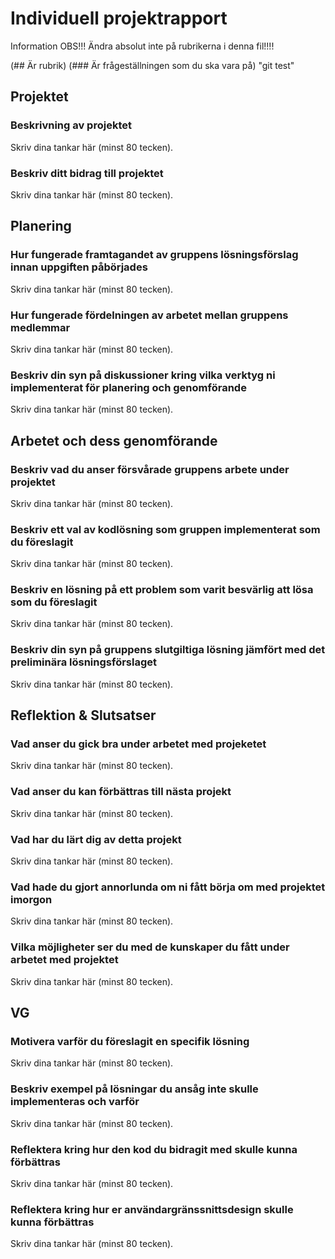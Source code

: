 # Individuell projektrapport

Information
OBS!!! Ändra absolut inte på rubrikerna i denna fil!!!!

(## Är rubrik)
(### Är frågeställningen som du ska vara på)
  "git test"
## Projektet

### Beskrivning av projektet

Skriv dina tankar här (minst 80 tecken).

### Beskriv ditt bidrag till projektet

Skriv dina tankar här (minst 80 tecken).

## Planering

### Hur fungerade framtagandet av gruppens lösningsförslag innan uppgiften påbörjades

Skriv dina tankar här (minst 80 tecken).

### Hur fungerade fördelningen av arbetet mellan gruppens medlemmar

Skriv dina tankar här (minst 80 tecken).

### Beskriv din syn på diskussioner kring vilka verktyg ni implementerat för planering och genomförande

Skriv dina tankar här (minst 80 tecken).

## Arbetet och dess genomförande

### Beskriv vad du anser försvårade gruppens arbete under projektet

Skriv dina tankar här (minst 80 tecken).

### Beskriv ett val av kodlösning som gruppen implementerat som du föreslagit

Skriv dina tankar här (minst 80 tecken).

### Beskriv en lösning på ett problem som varit besvärlig att lösa som du föreslagit

Skriv dina tankar här (minst 80 tecken).

### Beskriv din syn på gruppens slutgiltiga lösning jämfört med det preliminära lösningsförslaget

Skriv dina tankar här (minst 80 tecken).

## Reflektion & Slutsatser

### Vad anser du gick bra under arbetet med projeketet

Skriv dina tankar här (minst 80 tecken).

### Vad anser du kan förbättras till nästa projekt

Skriv dina tankar här (minst 80 tecken).

### Vad har du lärt dig av detta projekt

Skriv dina tankar här (minst 80 tecken).

### Vad hade du gjort annorlunda om ni fått börja om med projektet imorgon

Skriv dina tankar här (minst 80 tecken).

### Vilka möjligheter ser du med de kunskaper du fått under arbetet med projektet

Skriv dina tankar här (minst 80 tecken).

## VG

### Motivera varför du föreslagit en specifik lösning

Skriv dina tankar här (minst 80 tecken).

### Beskriv exempel på lösningar du ansåg **inte skulle** implementeras och varför

Skriv dina tankar här (minst 80 tecken).

### Reflektera kring hur den kod du bidragit med skulle kunna förbättras

Skriv dina tankar här (minst 80 tecken).

### Reflektera kring hur er användargränssnittsdesign skulle kunna förbättras

Skriv dina tankar här (minst 80 tecken).
